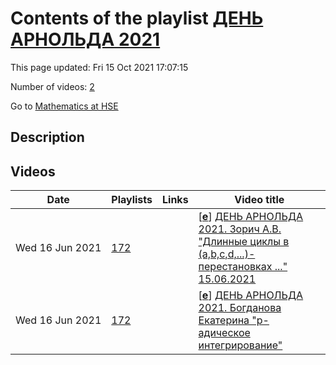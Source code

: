 # Contents of the playlist [ДЕНЬ АРНОЛЬДА  2021](https://www.youtube.com/playlist?list=PLq3E5oubNNoCyr7gwPcwAAJJJdC-2lC6t)

This page updated: Fri 15 Oct 2021 17:07:15

Number of videos: [2](#videos)

Go to [Mathematics at HSE](../README.md)

## Description



## Videos

|Date|Playlists|Links|Video title|
|---|---|---|---|
| Wed&nbsp;16&nbsp;Jun&nbsp;2021 | [172](../playlists/172 "ДЕНЬ АРНОЛЬДА  2021") |  | [[**e**](https://studio.youtube.com/video/M4FaapXdP2o/edit "Edit")] [ДЕНЬ АРНОЛЬДА 2021.  Зорич А.В. &#34;Длинные циклы в (a,b,c,d,...)-перестановках ...&#34; 15.06.2021](https://www.youtube.com/watch?v=M4FaapXdP2o&list=PLq3E5oubNNoCyr7gwPcwAAJJJdC-2lC6t "ДЕНЬ АРНОЛЬДА 2021. Антон Зорич (Университет Парижа, Франция) Арнольдовская лекция: Длинные циклы в (a,b,c,d,...)-перестановках и структура случайных поверхностей в клеточку: новая жизнь старой задачи Арнольда") |
| Wed&nbsp;16&nbsp;Jun&nbsp;2021 | [172](../playlists/172 "ДЕНЬ АРНОЛЬДА  2021") |  | [[**e**](https://studio.youtube.com/video/5kuZlRf-l-c/edit "Edit")] [ДЕНЬ АРНОЛЬДА 2021. Богданова Екатерина &#34;p-адическое интегрирование&#34;](https://www.youtube.com/watch?v=5kuZlRf-l-c&list=PLq3E5oubNNoCyr7gwPcwAAJJJdC-2lC6t "Лекция Арнольдовского стипендиата") |
